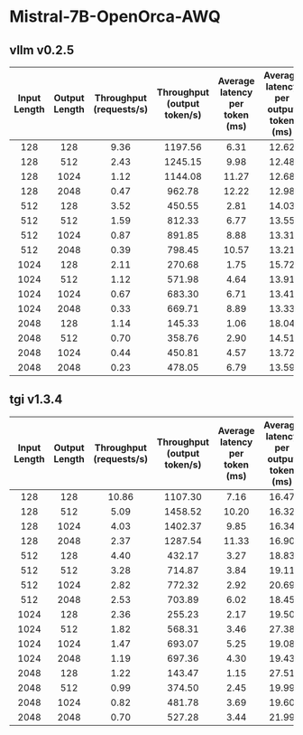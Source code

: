 # Mistral-7B-OpenOrca-AWQ

## vllm v0.2.5

| Input Length | Output Length | Throughput (requests/s) | Throughput (output token/s) | Average latency per token (ms) | Average latency per output token (ms) |
|:------------:|:-------------:|:-----------------------:|:---------------------------:|:------------------------------:|:-------------------------------------:|
|128|128|9.36|1197.56|6.31|12.62|
|128|512|2.43|1245.15|9.98|12.48|
|128|1024|1.12|1144.08|11.27|12.68|
|128|2048|0.47|962.78|12.22|12.98|
|512|128|3.52|450.55|2.81|14.03|
|512|512|1.59|812.33|6.77|13.55|
|512|1024|0.87|891.85|8.88|13.31|
|512|2048|0.39|798.45|10.57|13.21|
|1024|128|2.11|270.68|1.75|15.72|
|1024|512|1.12|571.98|4.64|13.91|
|1024|1024|0.67|683.30|6.71|13.41|
|1024|2048|0.33|669.71|8.89|13.33|
|2048|128|1.14|145.33|1.06|18.04|
|2048|512|0.70|358.76|2.90|14.51|
|2048|1024|0.44|450.81|4.57|13.72|
|2048|2048|0.23|478.05|6.79|13.59

## tgi v1.3.4

| Input Length | Output Length | Throughput (requests/s) | Throughput (output token/s) | Average latency per token (ms) | Average latency per output token (ms) |
|:------------:|:-------------:|:-----------------------:|:---------------------------:|:------------------------------:|:-------------------------------------:|
|128|128|10.86|1107.30|7.16|16.47|
|128|512|5.09|1458.52|10.20|16.32|
|128|1024|4.03|1402.37|9.85|16.34|
|128|2048|2.37|1287.54|11.33|16.90|
|512|128|4.40|432.17|3.27|18.83|
|512|512|3.28|714.87|3.84|19.11|
|512|1024|2.82|772.32|2.92|20.69|
|512|2048|2.53|703.89|6.02|18.45|
|1024|128|2.36|255.23|2.17|19.50|
|1024|512|1.82|568.31|3.46|27.38|
|1024|1024|1.47|693.07|5.25|19.08|
|1024|2048|1.19|697.36|4.30|19.43|
|2048|128|1.22|143.47|1.15|27.51|
|2048|512|0.99|374.50|2.45|19.99|
|2048|1024|0.82|481.78|3.69|19.60|
|2048|2048|0.70|527.28|3.44|21.99|
